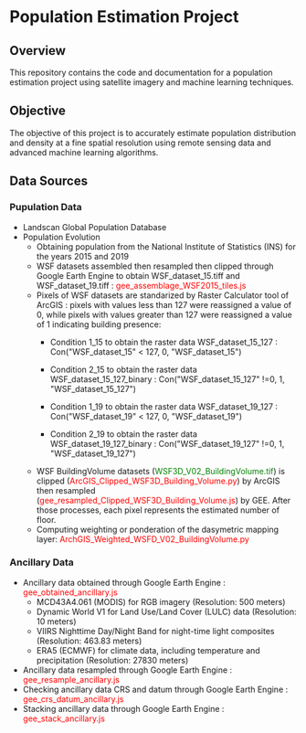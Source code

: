 # Population Estimation Project

## Overview
This repository contains the code and documentation for a population estimation project using satellite imagery and machine learning techniques.

## Objective
The objective of this project is to accurately estimate population distribution and density at a fine spatial resolution using remote sensing data and advanced machine learning algorithms.

## Data Sources
### Pupulation Data 
- Landscan Global Population Database
- Population Evolution
  - Obtaining population  from the National Institute of Statistics (INS) for the years 2015 and 2019
  - WSF datasets assembled then resampled then clipped through Google Earth Engine to obtain WSF_dataset_15.tiff and WSF_dataset_19.tiff : <span style="color:red;">gee_assemblage_WSF2015_tiles.js</span>
  -  Pixels of WSF datasets are standarized by Raster Calculator tool of ArcGIS : pixels with values less than 127 were reassigned a value of 0, while pixels with values greater than 127 were reassigned a value       of 1 indicating building presence:
     - Condition 1_15 to obtain the raster data WSF_dataset_15_127 :  Con("WSF_dataset_15" < 127, 0, "WSF_dataset_15")
     - Condition 2_15 to obtain the raster data WSF_dataset_15_127_binary :  Con("WSF_dataset_15_127" !=0, 1, "WSF_dataset_15_127")
     
     - Condition 1_19 to obtain the raster data WSF_dataset_19_127 :  Con("WSF_dataset_19" < 127, 0, "WSF_dataset_19")
     - Condition 2_19 to obtain the raster data WSF_dataset_19_127_binary :  Con("WSF_dataset_19_127" !=0, 1, "WSF_dataset_19_127")
  - WSF BuildingVolume datasets (<span style="color:green;">WSF3D_V02_BuildingVolume.tif</span>) is clipped (<span style="color:red;">ArcGIS_Clipped_WSF3D_Building_Volume.py</span>) by ArcGIS then resampled (<span style="color:red;">gee_resampled_Clipped_WSF3D_Building_Volume.js</span>) by GEE. After those processes, each pixel represents the estimated number of floor.
  - Computing weighting or ponderation of the dasymetric mapping layer:<span style="color:red;"> ArchGIS_Weighted_WSFD_V02_BuildingVolume.py</span>

### Ancillary Data 
- Ancillary data obtained through Google Earth Engine : <span style="color:red;">gee_obtained_ancillary.js</span>
  - MCD43A4.061 (MODIS) for RGB imagery (Resolution: 500 meters)
  - Dynamic World V1 for Land Use/Land Cover (LULC) data (Resolution: 10 meters)
  - VIIRS Nighttime Day/Night Band for night-time light composites (Resolution: 463.83 meters)
  - ERA5 (ECMWF) for climate data, including temperature and precipitation (Resolution: 27830 meters)
- Ancillary data resampled through Google Earth Engine : <span style="color:red;">gee_resample_ancillary.js</span>
- Checking ancillary data CRS and datum  through Google Earth Engine :<span style="color:red;"> gee_crs_datum_ancillary.js</span>
- Stacking ancillary data  through Google Earth Engine : <span style="color:red;">gee_stack_ancillary.js</span>

